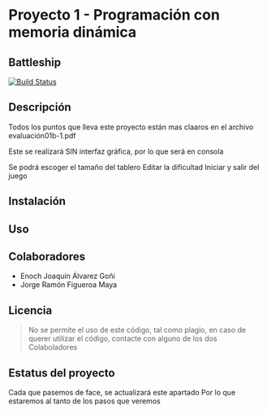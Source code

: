 # Proyecto 1 - Programación con memoria dinámica
## Battleship
[![Build Status](https://travis-ci.org/joemccann/dillinger.svg?branch=master)](https://github.com/JorgeFigueroa-Iteso/ProyectoMemoriaDinamica/blob/main/main.c)

## Descripción
Todos los puntos que lleva este proyecto están mas claaros en el archivo evaluación01b-1.pdf

Este se realizará SIN interfaz gráfica, por lo que será en consola

Se podrá escoger el tamaño del tablero
Editar la dificultad
Iniciar y salir del juego

## Instalación

## Uso

## Colaboradores
- Enoch Joaquín Álvarez Goñi
- Jorge Ramón Figueroa Maya

## Licencia
> No se permite el uso de este código, tal como plagio, en caso de querer utilizar el código, contacte con alguno de los dos Colaboladores

## Estatus del proyecto
Cada que pasemos de face, se actualizará este apartado
Por lo que estaremos al tanto de los pasos que veremos
